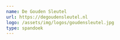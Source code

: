 ```yaml
---
name: De Gouden Sleutel
url: https://degoudensleutel.nl
logo: /assets/img/logos/goudensleutel.jpg
type: spandoek
---
```

